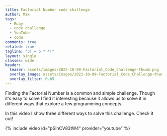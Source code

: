 ```yaml
---
title: Factorial Number code challenge
author: Max
tags:
  - Ruby
  - code challenge
  - YouTube
  - code
comments: true
related: true
tagline: "5! = 5 * 4!"
layout: single
classes: wide
header:
  teaser: assets/images/2022-10-09-Factorial_Code_Challenge-thumb.png
  overlay_image: assets/images/2022-10-09-Factorial_Code_Challenge-thumb.png
  overlay_filter: 0.65
---
```

Finding the Factorial Number is a common and simple challenge. Though it's easy to solve I find it interesting because it allows us to solve it in different ways that explore a few programming concepts.

In this video I show three different ways to solve this challenge. Check it out!

{% include video id="pSlhCV83tW4" provider="youtube" %}
